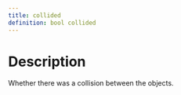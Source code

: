 ```yaml
---
title: collided
definition: bool collided
---
```


# Description
Whether there was a collision between the objects.

